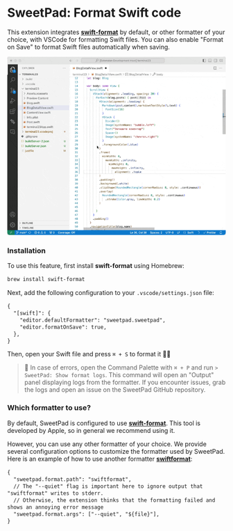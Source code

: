 # SweetPad: Format Swift code

This extension integrates [**swift-format**](https://github.com/apple/swift-format) by default, or other formatter of
your choice, with VSCode for formatting Swift files. You can also enable "Format on Save" to format Swift files
automatically when saving.

[![Swift-format](../images/format-demo.gif)](../images/format-demo.gif)

### Installation

To use this feature, first install **swift-format** using Homebrew:

```bash
brew install swift-format
```

Next, add the following configuration to your `.vscode/settings.json` file:

```jsonc
{
  "[swift]": {
    "editor.defaultFormatter": "sweetpad.sweetpad",
    "editor.formatOnSave": true,
  },
}
```

Then, open your Swift file and press `⌘ + S` to format it 💅🏼

> 🙈 In case of errors, open the Command Palette with `⌘ + P` and run `> SweetPad: Show format logs`. This command will
> open an "Output" panel displaying logs from the formatter. If you encounter issues, grab the logs and open an issue on
> the SweetPad GitHub repository.

### Which formatter to use?

By default, SweetPad is configured to use [**swift-format**](https://github.com/apple/swift-format). This tool is
developed by Apple, so in general we recommend using it.

However, you can use any other formatter of your choice. We provide several configuration options to customize the
formatter used by SweetPad. Here is an example of how to use another formatter
[**swiftformat**](https://github.com/nicklockwood/SwiftFormat):

```jsonc
{
  "sweetpad.format.path": "swiftformat",
  // The "--quiet" flag is important here to ignore output that "swiftformat" writes to stderr.
  // Otherwise, the extension thinks that the formatting failed and shows an annoying error message
  "sweetpad.format.args": ["--quiet", "${file}"],
}
```

